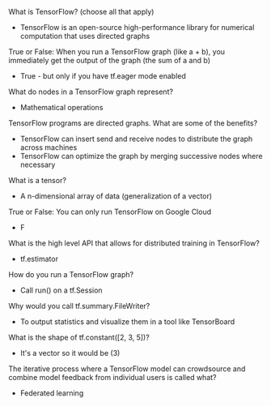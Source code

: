 
What is TensorFlow? (choose all that apply)

- TensorFlow is an open-source high-performance library for numerical computation that uses directed graphs

True or False: When you run a TensorFlow graph (like a + b), you immediately get the output of the graph (the sum of a and b)
- True - but only if you have tf.eager mode enabled


What do nodes in a TensorFlow graph represent?
- Mathematical operations

TensorFlow programs are directed graphs. What are some of the benefits?

- TensorFlow can insert send and receive nodes to distribute the graph across machines
- TensorFlow can optimize the graph by merging successive nodes where necessary

What is a tensor?
- A n-dimensional array of data (generalization of a vector)

True or False: You can only run TensorFlow on Google Cloud
- F

What is the high level API that allows for distributed training in TensorFlow?
- tf.estimator

How do you run a TensorFlow graph?
- Call run() on a tf.Session

Why would you call tf.summary.FileWriter?
- To output statistics and visualize them in a tool like TensorBoard

What is the shape of tf.constant([2, 3, 5])?
- It's a vector so it would be (3)

The iterative process where a TensorFlow model can crowdsource and combine model feedback from individual users is called what?
- Federated learning
